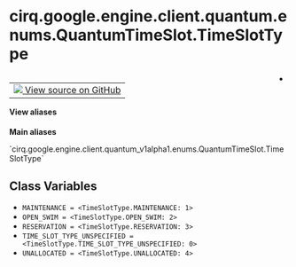 <div itemscope itemtype="http://developers.google.com/ReferenceObject">
<meta itemprop="name" content="cirq.google.engine.client.quantum.enums.QuantumTimeSlot.TimeSlotType" />
<meta itemprop="path" content="Stable" />
<meta itemprop="property" content="MAINTENANCE"/>
<meta itemprop="property" content="OPEN_SWIM"/>
<meta itemprop="property" content="RESERVATION"/>
<meta itemprop="property" content="TIME_SLOT_TYPE_UNSPECIFIED"/>
<meta itemprop="property" content="UNALLOCATED"/>
</div>

# cirq.google.engine.client.quantum.enums.QuantumTimeSlot.TimeSlotType

<!-- Insert buttons and diff -->

<table class="tfo-notebook-buttons tfo-api" align="left">

<td>
  <a target="_blank" href="https://github.com/quantumlib/cirq/tree/master/cirq/google/engine/client/quantum_v1alpha1/gapic/enums.py">
    <img src="https://www.tensorflow.org/images/GitHub-Mark-32px.png" />
    View source on GitHub
  </a>
</td>
</table>



-

<section class="expandable">
  <h4 class="showalways">View aliases</h4>
  <p>
<b>Main aliases</b>
<p>`cirq.google.engine.client.quantum_v1alpha1.enums.QuantumTimeSlot.TimeSlotType`</p>
</p>
</section>

<!-- Placeholder for "Used in" -->


## Class Variables

* `MAINTENANCE = <TimeSlotType.MAINTENANCE: 1>` <a id="MAINTENANCE"></a>
* `OPEN_SWIM = <TimeSlotType.OPEN_SWIM: 2>` <a id="OPEN_SWIM"></a>
* `RESERVATION = <TimeSlotType.RESERVATION: 3>` <a id="RESERVATION"></a>
* `TIME_SLOT_TYPE_UNSPECIFIED = <TimeSlotType.TIME_SLOT_TYPE_UNSPECIFIED: 0>` <a id="TIME_SLOT_TYPE_UNSPECIFIED"></a>
* `UNALLOCATED = <TimeSlotType.UNALLOCATED: 4>` <a id="UNALLOCATED"></a>
